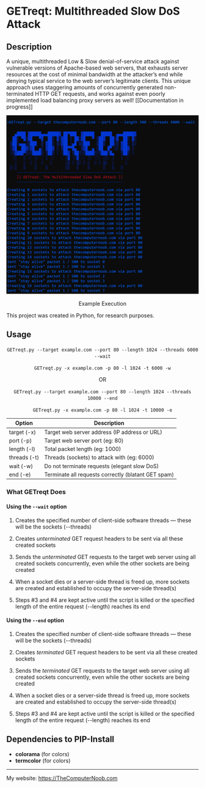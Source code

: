 # GETreqt: Multithreaded Slow DoS Attack

## Description
A unique, multithreaded Low & Slow denial-of-service attack against vulnerable versions of Apache-based web servers, that exhausts server resources at the cost of minimal bandwidth at the attacker’s end while denying typical service to the web server’s legitimate clients. This unique approach uses staggering amounts of concurrently generated non-terminated HTTP GET requests, and works against even poorly implemented load balancing proxy servers as well! [[Documentation in progress]]

<div align="center">
<img src="https://raw.githubusercontent.com/SHUR1K-N/GETreqt-Multithreaded-Slow-DoS-Attack/main/Images/Example%20Execution.png" >
<p>Example Execution</p>
</div>

This project was created in Python, for research purposes.

## Usage
<div align="center">

`GETreqt.py --target example.com --port 80 --length 1024 --threads 6000 --wait`

`GETreqt.py -x example.com -p 80 -l 1024 -t 6000 -w`

OR

`GETreqt.py --target example.com --port 80 --length 1024 --threads 10000 --end`

`GETreqt.py -x example.com -p 80 -l 1024 -t 10000 -e`


|Option       |Description                                          |
|-------------|-----------------------------------------------------|
|target (-x)  | Target web server address (IP address or URL)       |
|port (-p)    | Target web server port (eg: 80)                     |
|length (-l)  | Total packet length (eg: 1000)                      |
|threads (-t) | Threads (sockets) to attack with (eg: 6000)         |
|wait (-w)    | Do not terminate requests (elegant slow DoS)        |
|end (-e)     | Terminate all requests correctly (blatant GET spam) |

</div>

### What GETreqt Does
#### Using the `--wait` option
1. Creates the specified number of client-side software threads — these will be the sockets (--threads)

2. Creates *unterminated* GET request headers to be sent via all these created sockets

3. Sends the *unterminated* GET requests to the target web server using all created sockets concurrently, even while the other sockets are being created

4. When a socket dies or a server-side thread is freed up, more sockets are created and established to occupy the server-side thread(s)

5. Steps #3 and #4 are kept active until the script is killed or the specified length of the entire request (--length) reaches its end

#### Using the `--end` option
1. Creates the specified number of client-side software threads — these will be the sockets (--threads)

2. Creates *terminated* GET request headers to be sent via all these created sockets

3. Sends the *terminated* GET requests to the target web server using all created sockets concurrently, even while the other sockets are being created

4. When a socket dies or a server-side thread is freed up, more sockets are created and established to occupy the server-side thread(s)

5. Steps #3 and #4 are kept active until the script is killed or the specified length of the entire request (--length) reaches its end


## Dependencies to PIP-Install
- **colorama** (for colors)
- **termcolor** (for colors)

------------

My website: https://TheComputerNoob.com
